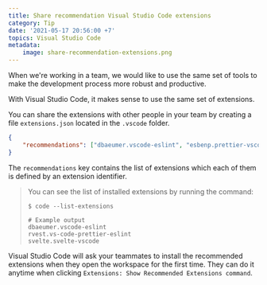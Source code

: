 ```yaml
---
title: Share recommendation Visual Studio Code extensions
category: Tip
date: '2021-05-17 20:56:00 +7'
topics: Visual Studio Code
metadata:
    image: share-recommendation-extensions.png
---
```


When we're working in a team, we would like to use the same set of tools to make the development process more robust and productive.

With Visual Studio Code, it makes sense to use the same set of extensions.

You can share the extensions with other people in your team by creating a file `extensions.json` located in the `.vscode` folder.

```json
{
    "recommendations": ["dbaeumer.vscode-eslint", "esbenp.prettier-vscode", "svelte.svelte-vscode"]
}
```

The `recommendations` key contains the list of extensions which each of them is defined by an extension identifier.

> You can see the list of installed extensions by running the command:
>
> ```shell
> $ code --list-extensions
>
> # Example output
> dbaeumer.vscode-eslint
> rvest.vs-code-prettier-eslint
> svelte.svelte-vscode
> ```

Visual Studio Code will ask your teammates to install the recommended extensions when they open the workspace for the first time. They can do it anytime when clicking `Extensions: Show Recommended Extensions command`.
